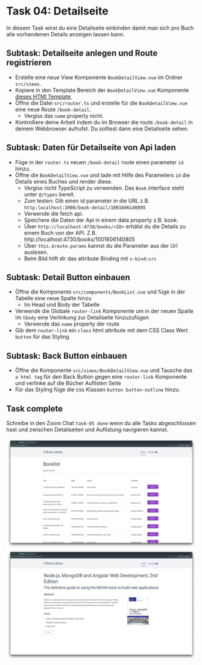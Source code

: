 # Task 04: Detailseite

In diesem Task wirst du eine Detailseite einbinden damit man sich pro Buch alle vorhandenen Details anzeigen lassen kann.

## Subtask: Detailseite anlegen und Route registrieren

- Erstelle eine neue View Komponente `BookDetailView.vue` im Ordner `src/views`.
- Kopiere in den Template Bereich der `BookDetailView.vue` Komponente [dieses HTMl Template](https://raw.githubusercontent.com/may17/bookmanager-example/tasks/task-05-detail-seite/resources/BookDetailTemplate.html).
- Öffne die Datei `src/router.ts` und erstelle für die `BookDetailView.vue` eine neue Route `/book-detail`.
  - Vergiss das `name` property nicht.
- Kontrolliere deine Arbeit indem du im Browser die route `/book-detail` in deinem Webbrowser aufrufst. Du solltest dann eine Detailseite sehen.

## Subtask: Daten für Detailseite von Api laden

- Füge in der `router.ts` neuen `/book-detail` route einen parameter `id` hinzu.
- Öffne die `BookDetailView.vue` und lade mit Hilfe des Parameters `id` die Details eines Buches und render diese.
  - Vergiss nicht TypeScript zu verwenden. Das `Book` interface steht unter `@/types` bereit.
  - Zum testen: Gib einen id parameter in die URL z.B. `http:localhost:3000/book-detail/1001606140805`
  - Verwende die fetch api.
  - Speichere die Daten der Api in einem data property z.B. book.
  - Über `http://localhost:4730/books/<ID>` erhälst du die Details zu einem Buch von der API. Z.B.
    http://localhost:4730/books/1001606140805
  - Über `this.$route.params` kannst du die Parameter aus der Url auslesen.
  - Beim Bild hilft dir das attribute Binding mit `v-bind:src`

## Subtask: Detail Button einbauen

- Öffne die Komponente `src/components/BookList.vue` und füge in der Tabelle eine neue Spalte hinzu
  - Im Head und Body der Tabelle
- Verwende die Globale `router-link` Komponente um in der neuen Spalte im `tbody` eine Verlinkung zur Detailseite hinzuzufügen
  - Verwende das `name` property der route
- Gib dem `router-link` ein `class` html attribute mit dem CSS Class Wert `button` für das Styling

## Subtask: Back Button einbauen

- Öffne die Komponente `src/views/BookDetailView.vue` und Tausche das `a html tag` für den Back Button gegen eine `router-link` Komponente und verlinke auf die Bücher Auflisten Seite
- Für das Styling füge die css Klassen `button button-outline` hinzu.

## Task complete

Schreibe in den Zoom Chat `task-05 done` wenn du alle Tasks abgeschlossen hast und zwischen Detailseiten und Auflistung navigieren kannst.

![](img/result1.png)
![](img/result2.png)
